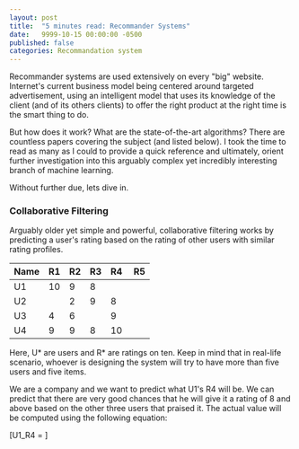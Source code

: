 ```yaml
---
layout: post
title:  "5 minutes read: Recommander Systems"
date:   9999-10-15 00:00:00 -0500
published: false
categories: Recommandation system
---
```


Recommander systems are used extensively on every "big" website. Internet's current business model being centered around targeted advertisement, using an intelligent model that uses its knowledge of the client (and of its others clients) to offer the right product at the right time is the smart thing to do.

But how does it work? What are the state-of-the-art algorithms? There are countless papers covering the subject (and listed below). I took the time to read as many as I could to provide a quick reference and ultimately, orient further investigation into this arguably complex yet incredibly interesting branch of machine learning.

Without further due, lets dive in.

###  Collaborative Filtering

Arguably older yet simple and powerful, collaborative filtering works by predicting a user's rating based on the rating of other users with similar rating profiles.

| Name | R1 | R2 | R3 | R4 | R5 |
|--|--|--|--|--|--|
| U1 | 10 | 9 | 8 |
| U2 |  | 2 | 9 | 8 |
| U3 | 4 | 6 |  | 9 |
| U4 | 9 | 9 | 8 | 10 |

Here, U* are users and R* are ratings on ten. Keep in mind that in real-life scenario, whoever is designing the system will try to have more than five users and five items.

We are a company and we want to predict what U1's R4 will be. We can predict that there are very good chances that he will give it a rating of 8 and above based on the other three users that praised it. The actual value will be computed using the following equation:

\[U1\_R4 = \]
